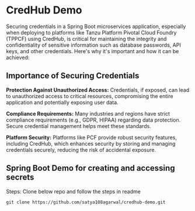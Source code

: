# CredHub Demo



Securing credentials in a Spring Boot microservices application, especially when deploying to platforms like Tanzu Platform Pivotal Cloud Foundry (TPPCF) using CredHub, is critical for maintaining the integrity and confidentiality of sensitive information such as database passwords, API keys, and other credentials. Here's why it's important and how it can be achieved:

## Importance of Securing Credentials

**Protection Against Unauthorized Access:** Credentials, if exposed, can lead to unauthorized access to critical resources, compromising the entire application and potentially exposing user data.

**Compliance Requirements:** Many industries and regions have strict compliance requirements (e.g., GDPR, HIPAA) regarding data protection. Secure credential management helps meet these standards.

**Platform Security:** Platforms like PCF provide robust security features, including CredHub, which enhances security by storing and managing credentials securely, reducing the risk of accidental exposure.


## Spring Boot Demo for creating and accessing secrets
Steps: Clone below repo and follow the steps in readme

```
git clone https://github.com/satya108agarwal/credhub-demo.git
```
